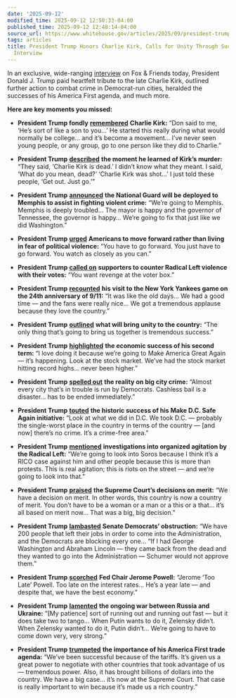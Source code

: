 ```yaml
---
date: '2025-09-12'
modified_time: 2025-09-12 12:50:33-04:00
published_time: 2025-09-12 12:48:14-04:00
source_url: https://www.whitehouse.gov/articles/2025/09/president-trump-honors-charlie-kirk-calls-for-unity-through-success-powerful-interview/
tags: articles
title: President Trump Honors Charlie Kirk, Calls for Unity Through Success in Powerful
  Interview
---
```

 
In an exclusive, wide-ranging
[interview](https://x.com/RapidResponse47/status/1966544271852359908) on
Fox & Friends today, President Donald J. Trump paid heartfelt tribute to
the late Charlie Kirk, outlined further action to combat crime in
Democrat-run cities, heralded the successes of his America First agenda,
and much more.

**Here are key moments you missed:**

-   **President Trump fondly**
    [**remembered**](https://x.com/RapidResponse47/status/1966476391450316855)
    **Charlie Kirk:** “Don said to me, ‘He’s sort of like a son to you…’
    He started this really during what would normally be college… and
    it’s become a movement… I’ve never seen young people, or any group,
    go to one person like they did to Charlie.”  
      
-   **President Trump**
    [**described**](https://x.com/RapidResponse47/status/1966488779377504740)
    **the moment he learned of Kirk’s murder:** “They said, ‘Charlie
    Kirk is dead.’ I didn’t know what they meant. I said, ‘What do you
    mean, dead?’ ‘Charlie Kirk was shot…’ I just told these people, ‘Get
    out. Just go.’”  
      
-   **President Trump**
    [**announced**](https://x.com/RapidResponse47/status/1966478031867793669)
    **the National Guard will be deployed to Memphis to assist in
    fighting violent crime:** “We’re going to Memphis. Memphis is deeply
    troubled… The mayor is happy and the governor of Tennessee, the
    governor is happy… We’re going to fix that just like we did
    Washington.”  
      
-   **President Trump**
    [**urged**](https://x.com/RapidResponse47/status/1966478252546961450)
    **Americans to move forward rather than living in fear of political
    violence:** “You have to go forward. You just have to go forward.
    You watch as closely as you can.”  
      
-   **President Trump** [**called
    on**](https://x.com/RapidResponse47/status/1966481904405725436)
    **supporters to counter Radical Left violence with their votes:**
    “You want revenge at the voter box.”  
      
-   **President Trump**
    [**recounted**](https://x.com/RapidResponse47/status/1966473954215829839)
    **his visit to the New York Yankees game on the 24th anniversary of
    9/11:** “It was like the old days… We had a good time — and the fans
    were really nice… We got a tremendous applause because they love the
    country.”      
      
-   **President Trump**
    [**outlined**](https://x.com/RapidResponse47/status/1966486865541816692)
    **what will bring unity to the country:** “The only thing that’s
    going to bring us together is tremendous success.”  
      
-   **President Trump**
    [**highlighted**](https://x.com/RapidResponse47/status/1966482011322802360)
    **the economic success of his second term:** “I love doing it
    because we’re going to Make America Great Again — it’s happening.
    Look at the stock market. We’ve had the stock market hitting record
    highs… never been higher.”  
      
-   **President Trump** [**spelled
    out**](https://x.com/RapidResponse47/status/1966479556388200614)
    **the reality on big city crime:** “Almost every city that’s in
    trouble is run by Democrats. Cashless bail is a disaster… has to be
    ended immediately.”  
      
-   **President Trump**
    [**touted**](https://x.com/RapidResponse47/status/1966477432157827326)
    **the historic success of his Make D.C. Safe Again initiative:**
    “Look at what we did in D.C. We took D.C. — probably the
    single-worst place in the country in terms of the country — \[and
    now\] there’s no crime. It’s a crime-free area.”  
      
-   **President Trump**
    [**mentioned**](https://x.com/RapidResponse47/status/1966480468934561857)
    **investigations into organized agitation by the Radical Left:**
    “We’re going to look into Soros because I think it’s a RICO case
    against him and other people because this is more than protests.
    This is real agitation; this is riots on the street — and we’re
    going to look into that.”  
      
-   **President Trump**
    [**praised**](https://x.com/RapidResponse47/status/1966478901917467069)
    **the Supreme Court’s decisions on merit:** “We have a decision on
    merit. In other words, this country is now a country of merit. You
    don’t have to be a woman or a man or a this or a that… it’s all
    based on merit now… That was a big, big decision.”  
      
-   **President Trump**
    [**lambasted**](https://x.com/RapidResponse47/status/1966485661466124704)
    **Senate Democrats’ obstruction:** “We have 200 people that left
    their jobs in order to come into the Administration, and the
    Democrats are blocking every one… “If I had George Washington and
    Abraham Lincoln — they came back from the dead and they wanted to go
    into the Administration — Schumer would not approve them.”  
      
-   **President Trump**
    [**scorched**](https://x.com/RapidResponse47/status/1966484961696899126)
    **Fed Chair Jerome Powell:** “Jerome ‘Too Late’ Powell. Too late on
    the interest rates… He’s a year late — and despite that, we have the
    best economy.”  
      
-   **President Trump**
    [**lamented**](https://x.com/RapidResponse47/status/1966482959998861363)
    **the ongoing war between Russia and Ukraine:** “\[My patience\]
    sort of running out and running out fast — but it does take two to
    tango… When Putin wants to do it, Zelensky didn’t. When Zelensky
    wanted to do it, Putin didn’t… We’re going to have to come down
    very, very strong.”  
      
-   **President Trump**
    [**trumpeted**](https://x.com/RapidResponse47/status/1966485827594174934)
    **the importance of his America First trade agenda:** “We’ve been
    successful because of the tariffs. It’s given us a great power to
    negotiate with other countries that took advantage of us —
    tremendous power. Also, it has brought billions of dollars into the
    country. We have a big case… it’s now at the Supreme Court. That
    case is really important to win because it’s made us a rich
    country.”

